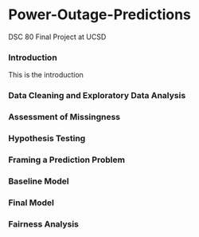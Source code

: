 # Power-Outage-Predictions
DSC 80 Final Project at UCSD

### Introduction
This is the introduction
### Data Cleaning and Exploratory Data Analysis
### Assessment of Missingness
### Hypothesis Testing
### Framing a Prediction Problem
### Baseline Model
### Final Model
### Fairness Analysis
